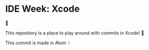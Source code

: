 # IDE Week: Xcode

:tada:

This repository is a place to play around with commits in Xcode! :tada:

This commit is made in Atom :sparkles:

